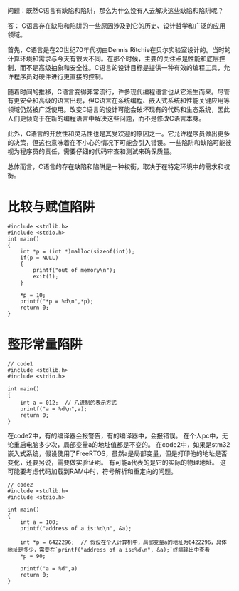 问题：既然C语言有缺陷和陷阱，那么为什么没有人去解决这些缺陷和陷阱呢？

答：
C语言存在缺陷和陷阱的一些原因涉及到它的历史、设计哲学和广泛的应用领域。

首先，C语言是在20世纪70年代初由Dennis Ritchie在贝尔实验室设计的。当时的计算环境和需求与今天有很大不同。在那个时候，主要的关注点是性能和底层控制，而不是高级抽象和安全性。C语言的设计目标是提供一种有效的编程工具，允许程序员对硬件进行更直接的控制。

随着时间的推移，C语言变得非常流行，许多现代编程语言也从它派生而来。尽管有更安全和高级的语言出现，但C语言在系统编程、嵌入式系统和性能关键应用等领域仍然被广泛使用。改变C语言的设计可能会破坏现有的代码和生态系统，因此人们更倾向于在新的编程语言中解决这些问题，而不是修改C语言本身。

此外，C语言的开放性和灵活性也是其受欢迎的原因之一。它允许程序员做出更多的决策，但这也意味着在不小心的情况下可能会引入错误。一些陷阱和缺陷可能被视为程序员的责任，需要仔细的代码审查和测试来确保质量。

总体而言，C语言的存在缺陷和陷阱是一种权衡，取决于在特定环境中的需求和权衡。

# 比较与赋值陷阱
```
#include <stdlib.h>
#include <stdio.h>
int main()
{
	int *p = (int *)malloc(sizeof(int));
	if(p = NULL)
	{
		printf("out of memory\n");
		exit(1);
	}

	*p = 10;
	printf("*p = %d\n",*p);
	return 0;
}
```

# 整形常量陷阱
```
// code1
#include <stdlib.h>
#include <stdio.h>

int main()
{
	int a = 012;  // 八进制的表示方式
	printf("a = %d\n",a);
	return 0;
}
```

在code2中，有的编译器会报警告，有的编译器中，会报错误。
在个人pc中，无论重启电脑多少次，局部变量a的地址值都是不变的。
在code2中，如果是stm32嵌入式系统，假设使用了FreeRTOS，虽然a是局部变量，但是打印他的地址是否变化，还要另说，需要做实验证明。
有可能a代表的是它的实际的物理地址。
这可能要考虑代码加载到RAM中时，符号解析和重定向的问题。
```
// code2
#include <stdlib.h>
#include <stdio.h>

int main()
{
	int a = 100;
	printf("address of a is:%d\n", &a);

	int *p = 6422296;  // 假设在个人计算机中，局部变量a的地址为6422296，具体地址是多少，需要在`printf("address of a is:%d\n", &a);`终端输出中查看
	*p = 90;
	
	printf("a = %d",a)
	return 0;
}
```


